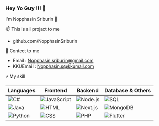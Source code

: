 ### Hey Yo Guy !!! 👋  
I'm Nopphasin Sriburin 🚀  

📫 This is all projact to me
- github.com/NopphasinSriburin

📨 Contect to me
- Email : Nopphasin.sriburin@gmail.com
- KKUEmail : Nopphasin.s@kkumail.com

⚡ My skill 

| **Languages**  | **Frontend**  | **Backend** | **Database & Others** |
|---------------|-------------|-------------|----------------|
| ![C#](https://img.shields.io/badge/-C%23-239120?logo=c-sharp&logoColor=white)  | ![JavaScript](https://img.shields.io/badge/-JavaScript-F7DF1E?logo=javascript&logoColor=black)  | ![Node.js](https://img.shields.io/badge/-Node.js-339933?logo=node.js&logoColor=white)  | ![SQL](https://img.shields.io/badge/-SQL-4479A1?logo=postgresql&logoColor=white) |
| ![Java](https://img.shields.io/badge/-Java-007396?logo=java&logoColor=white)  | ![HTML](https://img.shields.io/badge/-HTML5-E34F26?logo=html5&logoColor=white)  | ![Next.js](https://img.shields.io/badge/-Next.js-000?logo=nextdotjs&logoColor=white)  | ![MongoDB](https://img.shields.io/badge/-MongoDB-47A248?logo=mongodb&logoColor=white)  |
| ![Python](https://img.shields.io/badge/-Python-3776AB?logo=python&logoColor=white)  | ![CSS](https://img.shields.io/badge/-CSS3-1572B6?logo=css3&logoColor=white)  | ![PHP](https://img.shields.io/badge/-PHP-777BB4?logo=php&logoColor=white)  | ![Flutter](https://img.shields.io/badge/-Flutter-02569B?logo=flutter&logoColor=white)  |
